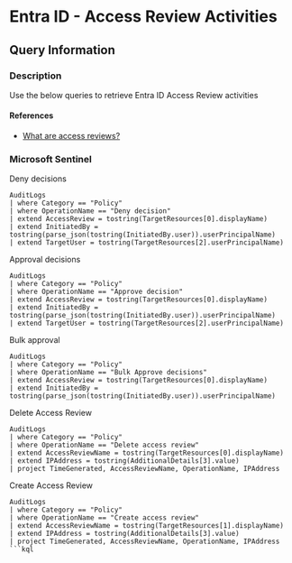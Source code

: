 # Entra ID - Access Review Activities

## Query Information

### Description

Use the below queries to retrieve Entra ID Access Review activities

#### References

- [What are access reviews?](https://learn.microsoft.com/en-us/entra/id-governance/access-reviews-overview)

### Microsoft Sentinel

Deny decisions

```kql
AuditLogs
| where Category == "Policy"
| where OperationName == "Deny decision"
| extend AccessReview = tostring(TargetResources[0].displayName)
| extend InitiatedBy = tostring(parse_json(tostring(InitiatedBy.user)).userPrincipalName)
| extend TargetUser = tostring(TargetResources[2].userPrincipalName)
```

Approval decisions

```kql
AuditLogs
| where Category == "Policy"
| where OperationName == "Approve decision"
| extend AccessReview = tostring(TargetResources[0].displayName)
| extend InitiatedBy = tostring(parse_json(tostring(InitiatedBy.user)).userPrincipalName)
| extend TargetUser = tostring(TargetResources[2].userPrincipalName)
```

Bulk approval

```kql
AuditLogs
| where Category == "Policy"
| where OperationName == "Bulk Approve decisions"
| extend AccessReview = tostring(TargetResources[0].displayName)
| extend InitiatedBy = tostring(parse_json(tostring(InitiatedBy.user)).userPrincipalName)

```

Delete Access Review

```kql
AuditLogs
| where Category == "Policy"
| where OperationName == "Delete access review"
| extend AccessReviewName = tostring(TargetResources[0].displayName)
| extend IPAddress = tostring(AdditionalDetails[3].value)
| project TimeGenerated, AccessReviewName, OperationName, IPAddress
```

Create Access Review

```kql
AuditLogs
| where Category == "Policy"
| where OperationName == "Create access review"
| extend AccessReviewName = tostring(TargetResources[1].displayName)
| extend IPAddress = tostring(AdditionalDetails[3].value)
| project TimeGenerated, AccessReviewName, OperationName, IPAddress
```kql